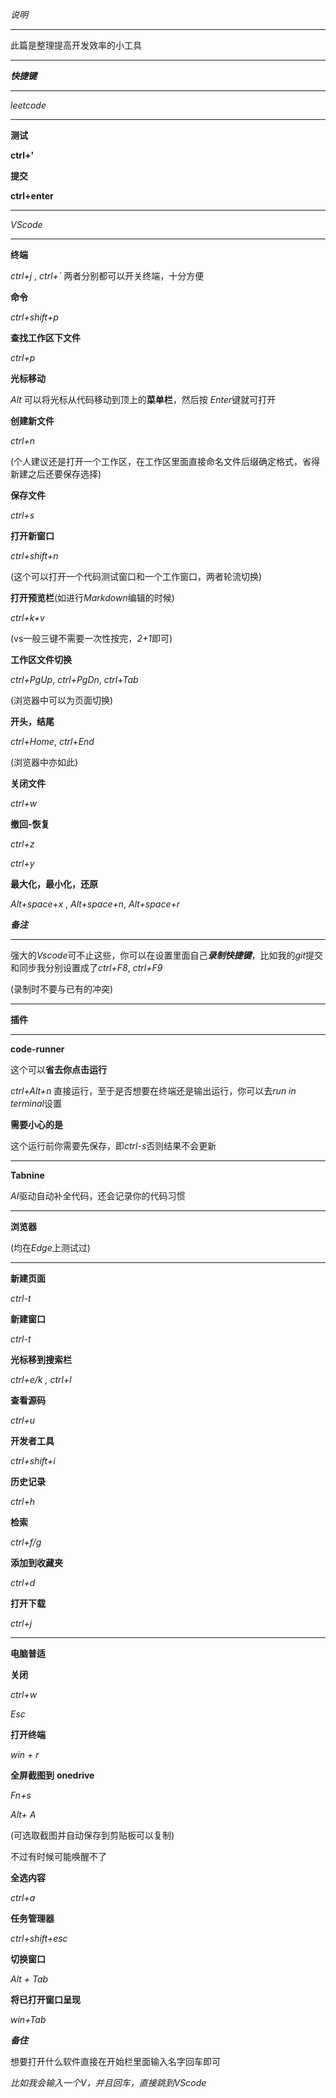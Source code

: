 *说明*

********************************
此篇是整理提高开发效率的小工具
********************************

***快捷键***
****
*leetcode*

********************************
**测试**

**ctrl+'**

**提交**

**ctrl+enter**
********************************

*VScode*
********************************
**终端**
    
*ctrl+j* , *ctrl+`* 两者分别都可以开关终端，十分方便

**命令**

*ctrl+shift+p*

**查找工作区下文件**

*ctrl+p*

**光标移动**

*Alt* 可以将光标从代码移动到顶上的**菜单栏**，然后按 *Enter*键就可打开

**创建新文件**

*ctrl+n*

(个人建议还是打开一个工作区，在工作区里面直接命名文件后缀确定格式，省得新建之后还要保存选择)

**保存文件**

*ctrl+s*

**打开新窗口**

*ctrl+shift+n*

(这个可以打开一个代码测试窗口和一个工作窗口，两者轮流切换)


**打开预览栏**(如进行*Markdown*编辑的时候)

*ctrl+k+v*

(vs一般三键不需要一次性按完，*2+1*即可)

**工作区文件切换**

*ctrl+PgUp*, *ctrl+PgDn*, *ctrl+Tab*

(浏览器中可以为页面切换)

**开头，结尾**

*ctrl+Home*, *ctrl+End*

(浏览器中亦如此)

**关闭文件**

*ctrl+w*

**撤回-恢复**

*ctrl+z*

*ctrl+y*

**最大化，最小化，还原**

*Alt+space+x* , *Alt+space+n*, *Alt+space+r*

***备注***
***
强大的*Vscode*可不止这些，你可以在设置里面自己***录制快捷键***，比如我的*git*提交和同步我分别设置成了*ctrl+F8*, *ctrl+F9* 

(录制时不要与已有的冲突)

********************************
**插件**
********************************

**code-runner**

这个可以**省去你点击运行**

*ctrl+Alt+n* 直接运行，至于是否想要在终端还是输出运行，你可以去*run in terminal*设置

**需要小心的是**

这个运行前你需要先保存，即*ctrl-s*否则结果不会更新

********************************
**Tabnine**

*AI*驱动自动补全代码，还会记录你的代码习惯
********************************


**浏览器**

(均在*Edge*上测试过)
***

**新建页面**

*ctrl-t*

**新建窗口**

*ctrl-t*

**光标移到搜索栏**

*ctrl+e/k ,  ctrl+l*

**查看源码**

*ctrl+u*

**开发者工具**

*ctrl+shift+i*

**历史记录**

*ctrl+h*

**检索**

*ctrl+f/g*

**添加到收藏夹**

*ctrl+d*

**打开下载**

*ctrl+j*

****************************************************************
**电脑普适**

**关闭**

*ctrl+w* 

*Esc* 

**打开终端**

*win + r*

**全屏截图到** **onedrive**

*Fn+s*

*Alt+ A*

(可选取截图并自动保存到剪贴板可以复制)

不过有时候可能唤醒不了

**全选内容**

*ctrl+a*

**任务管理器**

*ctrl+shift+esc* 

**切换窗口**

*Alt + Tab*

**将已打开窗口呈现**

*win+Tab*

***备住***

想要打开什么软件直接在开始栏里面输入名字回车即可

*比如我会输入一个V，并且回车，直接跳到VScode*

